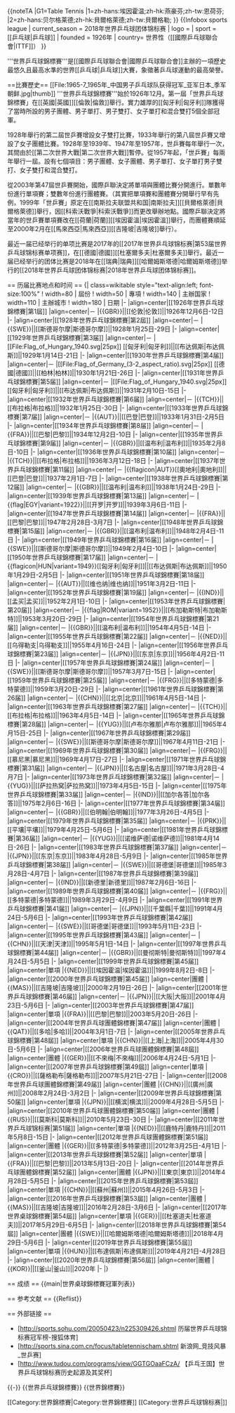 {{noteTA
|G1=Table Tennis
|1=zh-hans:埃因霍温;zh-hk:燕豪芬;zh-tw:恩荷芬;
|2=zh-hans:贝尔格莱德;zh-hk:貝爾格萊德;zh-tw:貝爾格勒;
}}
{{Infobox sports league
| current_season = 2018年世界乒乓球团体锦标赛
| logo = 
| sport = [[乒乓球|乒乓球]]
| founded = 1926年
| country= 世界性（[[國際乒乓球聯合會|ITTF]]）
}}

'''世界乒乓球錦標賽'''是[[國際乒乓球聯合會|國際乒乓球聯合會]]主辦的一項歷史最悠久且最高水準的世界[[乒乓球|乒乓球]]大賽，象徵著乒乓球運動的最高榮譽。

==比賽歷史==
[[File:1965-7_1965年_中国男子乒乓球队获得冠军_亚军日本_季军朝鲜.jpg|thumb]]
'''世界乒乓球錦標賽'''始於1926年12月。第一屆「世界乒乓球錦標賽」在[[英國|英國]][[倫敦|倫敦]]舉行。實力雄厚的[[匈牙利|匈牙利]]隊獲得了當時所設的男子團體、男子單打、男子雙打、女子單打和混合雙打5個全部冠軍。

1928年舉行的第二屆世乒賽增設女子雙打比賽，1933年舉行的第八屆世乒賽又增設了女子團體比賽。1928年至1939年、1947年至1957年，世乒賽每年舉行一次，其間由於[[第二次世界大戰|第二次世界大戰]]暫停。從1957年起，「世乒賽」每兩年舉行一屆。設有七個項目：男子團體、女子團體、男子單打、女子單打男子雙打、女子雙打和混合雙打。

從2003年第47屆世乒賽開始，國際乒聯決定將單項與團體比賽分開進行。單數年份進行單項賽；雙數年份進行團體賽。（其實把單項賽和團體賽分開舉行早有先例，1999年「世乒賽」原定在[[南斯拉夫联盟共和国|南斯拉夫]][[貝爾格萊德|貝爾格萊德]]舉行，因[[科索沃戰爭|科索沃戰爭]]而更改舉辦地點。國際乒聯決定將當年的世乒賽單項賽改在[[荷蘭|荷蘭]][[埃因霍溫|埃因霍溫]]舉行，而團體賽順延至2000年2月在[[馬來西亞|馬來西亞]][[吉隆坡|吉隆坡]]舉行）。

最近一届已经举行的单项比赛是2017年的[[2017年世界乒乓球锦标赛|第53届世界乒乓球锦标赛单项赛]]，在[[德國|德國]][[杜塞爾多夫|杜塞爾多夫]]舉行。最近一届已经举行的团体比赛是2018年在[[瑞典|瑞典]][[哈爾姆斯塔德|哈爾姆斯塔德]]举行的[[2018年世界乒乓球团体锦标赛|2018年世界乒乓球团体锦标赛]]。

== 历届比赛地点和时间 ==
{| class=wikitable style="text-align:left; font-size:100%" 
! width=80 | 屆份
! width=50 | 專項
! width=140 | 主辦国家
! width=110 | 主辦城市
! width=180 | 日期
|-
|align=center|[[1926年世界乒乓球錦標賽|第1屆]]
|align=center|－
|{{GBR}}||[[伦敦|伦敦]]||1926年12月6日-12日
|-
|align=center|[[1928年世界乒乓球錦標賽|第2屆]]
|align=center|－
|{{SWE}}||[[斯德哥尔摩|斯德哥尔摩]]||1928年1月25日-29日
|-
|align=center|[[1929年世界乒乓球錦標賽|第3届]]
|align=center|－
|[[File:Flag_of_Hungary_1940.svg|25px]] [[匈牙利|匈牙利]]||[[布达佩斯|布达佩斯]]||1929年1月14日-21日
|-
|align=center|[[1930年世界乒乓球錦標賽|第4届]]
|align=center|－
|[[File:Flag_of_Germany_(3-2_aspect_ratio).svg|25px]] [[德國|德國]]||[[柏林|柏林]]||1930年1月21日-26日
|-
|align=center|[[1931年世界乒乓球錦標賽|第5届]]
|align=center|－
|[[File:Flag_of_Hungary_1940.svg|25px]] [[匈牙利|匈牙利]]||[[布达佩斯|布达佩斯]]||1931年2月10日-15日
|-
|align=center|[[1932年世界乒乓球錦標賽|第6届]]
|align=center|－
|{{TCH}}||[[布拉格|布拉格]]||1932年1月25日-30日
|-
|align=center|[[1933年世界乒乓球錦標賽|第7届]]
|align=center|－
|{{AUT}}||[[巴登|巴登]]||1933年1月31日-2月5日
|-
|align=center|[[1934年世界乒乓球錦標賽|第8届]]
|align=center|－
|{{FRA}}||[[巴黎|巴黎]]||1934年12月2日-10日
|-
|align=center|[[1935年世界乒乓球錦標賽|第9届]]
|align=center|－
|{{GBR}}||[[温布利|温布利]]||1935年2月8日-10日
|-
|align=center|[[1936年世界乒乓球錦標賽|第10届]]
|align=center|－
|{{TCH}}||[[布拉格|布拉格]]||1936年3月12日-18日
|-
|align=center|[[1937年世界乒乓球錦標賽|第11届]]
|align=center|－
|{{flagicon|AUT}}[[奧地利|奧地利]]||[[巴登|巴登]]||1937年2月1日-7日
|-
|align=center|[[1938年世界乒乓球錦標賽|第12届]]
|align=center|－
|{{GBR}}||[[温布利|温布利]]||1938年1月24日-29日
|-
|align=center|[[1939年世界乒乓球錦標賽|第13届]]
|align=center|－
|{{flag|EGY|variant=1922}}||[[开罗|开罗]]||1939年3月6日-11日
|-
|align=center|[[1947年世界乒乓球錦標賽|第14届]]
|align=center|－
|{{FRA}}||[[巴黎|巴黎]]||1947年2月28日-3月7日
|-
|align=center|[[1948年世界乒乓球錦標賽|第15届]]
|align=center|－
|{{GBR}}||[[温布利|温布利]]||1948年2月4日-11日
|-
|align=center|[[1949年世界乒乓球錦標賽|第16届]]
|align=center|－
|{{SWE}}||[[斯德哥尔摩|斯德哥尔摩]]||1949年2月4日-10日
|-
|align=center|[[1950年世界乒乓球錦標賽|第17届]]
|align=center|－
|{{flagicon|HUN|variant=1949}}[[匈牙利|匈牙利]]||[[布达佩斯|布达佩斯]]||1950年1月29日-2月5日
|-
|align=center|[[1951年世界乒乓球錦標賽|第18届]]
|align=center|－
|{{AUT}}||[[维也纳|维也纳]]||1951年3月2日-11日
|-
|align=center|[[1952年世界乒乓球錦標賽|第19届]]
|align=center|－
|{{IND}}||[[孟买|孟买]]||1952年2月1日-10日
|-
|align=center|[[1953年世界乒乓球錦標賽|第20届]]
|align=center|－
|{{flag|ROM|variant=1952}}||[[布加勒斯特|布加勒斯特]]||1953年3月20日-29日
|-
|align=center|[[1954年世界乒乓球錦標賽|第21届]]
|align=center|－
|{{GBR}}||[[温布利|温布利]]||1954年4月5日-14日
|-
|align=center|[[1955年世界乒乓球錦標賽|第22届]]
|align=center|－
|{{NED}}||[[乌得勒支|乌得勒支]]||1955年4月16日-24日
|-
|align=center|[[1956年世界乒乓球錦標賽|第23届]]
|align=center|－
|{{JPN}}||[[东京|东京]]||1956年4月2日-11日
|-
|align=center|[[1957年世界乒乓球錦標賽|第24届]]
|align=center|－
|{{SWE}}||[[斯德哥尔摩|斯德哥尔摩]]||1957年3月7日-15日
|-
|align=center|[[1959年世界乒乓球錦標賽|第25届]]
|align=center|－
|{{FRG}}||[[多特蒙德|多特蒙德]]||1959年3月20日-29日
|-
|align=center|[[1961年世界乒乓球錦標賽|第26届]]
|align=center|－
|{{CHN}}||[[北京|北京]]||1961年4月5日-14日
|-
|align=center|[[1963年世界乒乓球錦標賽|第27届]]
|align=center|－
|{{TCH}}||[[布拉格|布拉格]]||1963年4月5日-14日
|-
|align=center|[[1965年世界乒乓球錦標賽|第28届]]
|align=center|－
|{{YUG}}||[[卢布尔雅那|卢布尔雅那]]||1965年4月15日-25日
|-
|align=center|[[1967年世界乒乓球錦標賽|第29届]]
|align=center|－
|{{SWE}}||[[斯德哥尔摩|斯德哥尔摩]]||1967年4月11日-21日
|-
|align=center|[[1969年世界乒乓球錦標賽|第30届]]
|align=center|－
|{{FRG}}||[[慕尼黑|慕尼黑]]||1969年4月17日-27日
|-
|align=center|[[1971年世界乒乓球錦標賽|第31届]]
|align=center|－
|{{JPN}}||[[名古屋|名古屋]]||1971年3月28日-4月7日
|-
|align=center|[[1973年世界乒乓球錦標賽|第32届]]
|align=center|－
|{{YUG}}||[[萨拉热窝|萨拉热窝]]||1973年4月5日-15日
|-
|align=center|[[1975年世界乒乓球錦標賽|第33届]]
|align=center|－
|{{IND}}||[[加尔各答|加尔各答]]||1975年2月6日-16日
|-
|align=center|[[1977年世界乒乓球錦標賽|第34届]]
|align=center|－
|{{GBR}}||[[伯明翰|伯明翰]]||1977年3月26日-4月5日
|-
|align=center|[[1979年世界乒乓球錦標賽|第35届]]
|align=center|－
|{{PRK}}||[[平壤|平壤]]||1979年4月25日-5月6日
|-
|align=center|[[1981年世界乒乓球錦標賽|第36届]]
|align=center|－
|{{YUG}}||[[诺维萨德|诺维萨德]]||1981年4月14日-26日
|-
|align=center|[[1983年世界乒乓球錦標賽|第37届]]
|align=center|－
|{{JPN}}||[[东京|东京]]||1983年4月28日-5月9日
|-
|align=center|[[1985年世界乒乓球錦標賽|第38届]]
|align=center|－
|{{SWE}}||[[哥德堡|哥德堡]]||1985年3月28日-4月7日
|-
|align=center|[[1987年世界乒乓球錦標賽|第39届]]
|align=center|－
|{{IND}}||[[新德里|新德里]]||1987年2月6日-16日
|-
|align=center|[[1989年世界乒乓球錦標賽|第40届]]
|align=center|－
|{{FRG}}||[[多特蒙德|多特蒙德]]||1989年3月29日-4月9日
|-
|align=center|[[1991年世界乒乓球錦標賽|第41届]]
|align=center|－
|{{JPN}}||[[千葉縣|千葉]]||1991年4月24日-5月6日
|-
|align=center|[[1993年世界乒乓球錦標賽|第42届]]
|align=center|－
|{{SWE}}||[[哥德堡|哥德堡]]||1993年5月11日-23日
|-
|align=center|[[1995年世界乒乓球錦標賽|第43届]]
|align=center|－
|{{CHN}}||[[天津|天津]]||1995年5月1日-14日
|-
|align=center|[[1997年世界乒乓球錦標賽|第44届]]
|align=center|－
|{{GBR}}||[[曼彻斯特|曼彻斯特]]||1997年4月24日-5月5日
|-
|align=center|[[1999年世界乒乓球錦標賽|第45届]]
|align=center|單項
|{{NED}}||[[埃因霍温|埃因霍温]]||1999年8月2日-8日
|-
|align=center|[[2000年世界乒乓球錦標賽|第45届]]
|align=center|團體
|{{MAS}}||[[吉隆坡|吉隆坡]]||2000年2月19日-26日
|-
|align=center|[[2001年世界乒乓球錦標賽|第46届]]
|align=center|－
|{{JPN}}||[[大阪|大阪]]||2001年4月23日-5月6日
|-
|align=center|[[2003年世界乒乓球錦標賽|第47届]]
|align=center|單項
|{{FRA}}||[[巴黎|巴黎]]||2003年5月20日-26日
|-
|align=center|[[2004年世界乒乓球團體錦標賽|第47届]]
|align=center|團體
|{{QAT}}||[[多哈|多哈]]||2004年3月1日-7日
|-
|align=center|[[2005年世界乒乓球錦標賽|第48屆]]
|align=center|單項
|{{CHN}}||[[上海|上海]]||2005年4月30日-5月6日
|-
|align=center|[[2006年世界乒乓球團體錦標賽|第48屆]]
|align=center|團體
|{{GER}}||[[不來梅|不來梅]]||2006年4月24日-5月1日
|-
|align=center|[[2007年世界乒乓球錦標賽|第49屆]]
|align=center|單項
|{{CRO}}||[[薩格勒布|薩格勒布]]||2007年5月21日-27日
|-
|align=center|[[2008年世界乒乓球團體錦標賽|第49届]]
|align=center|團體
|{{CHN}}||[[廣州|廣州]]||2008年2月24日-3月2日
|-
|align=center|[[2009年世界乒乓球錦標賽|第50届]]
|align=center|單項
|{{JPN}}||[[横滨|横滨]]||2009年4月28日-5月5日
|-
|align=center|[[2010年世界乒乓球團體錦標賽|第50届]]
|align=center|團體
|{{RUS}}||[[莫斯科|莫斯科]]||2010年5月23日-30日
|-
|align=center|[[2011年世界乒乓球锦标赛|第51届]]
|align=center|單項
|{{NED}}||[[鹿特丹|鹿特丹]]||2011年5月8日-15日
|-
|align=center|[[2012年世界乒乓球團體錦標賽|第51届]]
|align=center|團體
|{{GER}}||[[多特蒙德|多特蒙德]]||2012年3月25日-4月1日
|-
|align=center|[[2013年世界乒乓球錦標賽|第52届]]
|align=center|單項
|{{FRA}}||[[巴黎|巴黎]]||2013年5月13日-20日
|-
|align=center|[[2014年世界乒乓球團體錦標賽|第52届]]
|align=center|團體
|{{JPN}}||[[東京|東京]]||2014年4月28日-5月5日
|-
|align=center|[[2015年世界乒乓球錦標賽|第53屆]]
|align=center|單項
|{{CHN}}||[[蘇州|蘇州]]||2015年4月26日-5月3日
|-
|align=center|[[2016年世界乒乓球錦標賽|第53屆]]
|align=center|團體
|{{MAS}}||[[吉隆坡|吉隆坡]]||2016年2月28日-3月6日
|-
|align=center|[[2017年世界桌球錦標賽|第54屆]]
|align=center|單項
|{{GER}}||[[杜塞道夫|杜塞道夫]]||2017年5月29日-6月5日
|-
|align=center|[[2018年世界乒乓球錦標賽|第54屆]]
|align=center|團體
|{{SWE}}||[[哈爾姆斯塔德|哈爾姆斯塔德]]||2018年4月29日-5月6日
|-
|align=center|[[2019年世界乒乓球錦標賽|第55屆]]
|align=center|單項
|{{HUN}}||[[布達佩斯|布達佩斯]]||2019年4月21日-4月28日
|-
|align=center|[[2020年世界乒乓球錦標賽|第56屆]]
|align=center|團體
|{{KOR}}||[[釜山|釜山]]||2020年
|-
|}

== 成绩 ==
{{main|世界桌球錦標賽冠軍列表}}

== 参考文献 ==
{{Reflist}}

== 外部链接 ==
* [http://sports.sohu.com/20050423/n225309426.shtml 历届世界乒乓球锦标赛冠军榜-搜狐体育]
* [http://sports.sina.com.cn/focus/tabletennischam.shtml 新浪网_竞技风暴_世乒赛]
* [http://www.tudou.com/programs/view/GGTGOaaFCzA/ 【乒乓王国】世界乒乓球锦标赛历史起源及其奖杯]

{{-}}
{{世界乒乓球錦標賽}}
{{世界錦標賽}}

[[Category:世界錦標賽|Category:世界錦標賽]]
[[Category:世界乒乓球锦标赛|]]